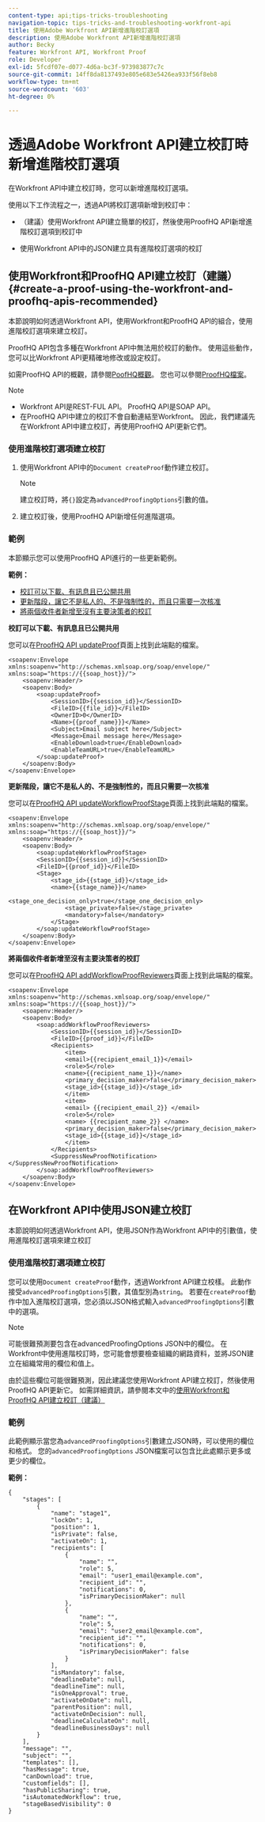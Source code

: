 ```yaml
---
content-type: api;tips-tricks-troubleshooting
navigation-topic: tips-tricks-and-troubleshooting-workfront-api
title: 使用Adobe Workfront API新增進階校訂選項
description: 使用Adobe Workfront API新增進階校訂選項
author: Becky
feature: Workfront API, Workfront Proof
role: Developer
exl-id: 5fcdf07e-d077-4d6a-bc3f-973983877c7c
source-git-commit: 14ff8da8137493e805e683e5426ea933f56f8eb8
workflow-type: tm+mt
source-wordcount: '603'
ht-degree: 0%

---
```



# 透過Adobe Workfront API建立校訂時新增進階校訂選項

在Workfront API中建立校訂時，您可以新增進階校訂選項。

使用以下工作流程之一，透過API將校訂選項新增到校訂中：

* （建議）使用Workfront API建立簡單的校訂，然後使用ProofHQ API新增進階校訂選項到校訂中

* 使用Workfront API中的JSON建立具有進階校訂選項的校訂

## 使用Workfront和ProofHQ API建立校訂（建議） {#create-a-proof-using-the-workfront-and-proofhq-apis-recommended}

本節說明如何透過Workfront API，使用Workfront和ProofHQ API的組合，使用進階校訂選項來建立校訂。

ProofHQ API包含多種在Workfront API中無法用於校訂的動作。 使用這些動作，您可以比Workfront API更精確地修改或設定校訂。

如需ProofHQ API的概觀，請參閱[PoofHQ概觀](../../proofhq-api/general/overview.md)。 您也可以參閱[ProofHQ檔案](https://api.proofhq.com/home.html)。

>[!NOTE]
>
>* Workfront API是REST-FUL API。 ProofHQ API是SOAP API。
>* 在ProofHQ API中建立的校訂不會自動連結至Workfront。 因此，我們建議先在Workfront API中建立校訂，再使用ProofHQ API更新它們。
>

### 使用進階校訂選項建立校訂

1. 使用Workfront API中的`Document createProof`動作建立校訂。

   >[!NOTE]
   >
   >建立校訂時，將`{}`設定為`advancedProofingOptions`引數的值。

1. 建立校訂後，使用ProofHQ API新增任何進階選項。

### 範例

本節顯示您可以使用ProofHQ API進行的一些更新範例。

**範例：**

* [校訂可以下載、有訊息且已公開共用](#proof-can-be-downloaded-has-a-message-and-is-shared-publicly)
* [更新階段，讓它不是私人的、不是強制性的，而且只需要一次核准](#update-a-stage-so-that-it-is-not-private-not-mandatory-and-requires-only-one-approval)
* [將兩個收件者新增至沒有主要決策者的校訂](#add-two-recipients-to-a-proof-with-no-primary-decision-maker)

**校訂可以下載、有訊息且已公開共用**

您可以在[ProofHQ API updateProof](https://api.proofhq.com/home/proofs/updateproof.html)頁面上找到此端點的檔案。

<!-- [Copy](javascript:void(0);) -->

```
<soapenv:Envelope xmlns:soapenv="http://schemas.xmlsoap.org/soap/envelope/" xmlns:soap="https://{{soap_host}}/">
    <soapenv:Header/>
    <soapenv:Body>
        <soap:updateProof>
            <SessionID>{{session_id}}</SessionID>
            <FileID>{{file_id}}</FileID>
            <OwnerID>0</OwnerID>
            <Name>{{proof_name}}}</Name>
            <Subject>Email subject here</Subject>
            <Message>Email message here</Message>
            <EnableDownload>true</EnableDownload>
            <EnableTeamURL>true</EnableTeamURL>
        </soap:updateProof>
    </soapenv:Body>
</soapenv:Envelope>
```

**更新階段，讓它不是私人的、不是強制性的，而且只需要一次核准**

您可以在[ProofHQ API updateWorkflowProofStage](https://api.proofhq.com/updateworkflowproofstage.html)頁面上找到此端點的檔案。

<!-- [Copy](javascript:void(0);) -->

```
<soapenv:Envelope xmlns:soapenv="http://schemas.xmlsoap.org/soap/envelope/" xmlns:soap="https://{{soap_host}}/">
    <soapenv:Header/>
    <soapenv:Body>
        <soap:updateWorkflowProofStage>
        <SessionID>{{session_id}}</SessionID>
        <FileID>{{proof_id}}</FileID>
        <Stage>
            <stage_id>{{stage_id}}</stage_id>
            <name>{{stage_name}}</name>
                <stage_one_decision_only>true</stage_one_decision_only>
                <stage_private>false</stage_private>
                <mandatory>false</mandatory>
            </Stage>
        </soap:updateWorkflowProofStage>
    </soapenv:Body>
</soapenv:Envelope>
```

**將兩個收件者新增至沒有主要決策者的校訂**

您可以在[ProofHQ API addWorkflowProofReviewers](https://api.proofhq.com/addworkflowproofreviewers.html)頁面上找到此端點的檔案。

<!-- [Copy](javascript:void(0);) -->

```
<soapenv:Envelope xmlns:soapenv="http://schemas.xmlsoap.org/soap/envelope/" xmlns:soap="https://{{soap_host}}/">
    <soapenv:Header/>
    <soapenv:Body>
        <soap:addWorkflowProofReviewers>
            <SessionID>{{session_id}}</SessionID>
            <FileID>{{proof_id}}</FileID>
            <Recipients>
                <item>
                <email>{{recipient_email_1}}</email>
                <role>5</role>
                <name>{{recipient_name_1}}</name>
                <primary_decision_maker>false</primary_decision_maker>
                <stage_id>{{stage_id}}</stage_id>
                </item>
                <item>
                <email> {{recipient_email_2}} </email>
                <role>5</role>
                <name> {{recipient_name_2}} </name>
                <primary_decision_maker>false</primary_decision_maker>
                <stage_id>{{stage_id}}</stage_id>
                </item>
            </Recipients>
            <SuppressNewProofNotification></SuppressNewProofNotification>
        </soap:addWorkflowProofReviewers>
    </soapenv:Body>
</soapenv:Envelope>
```

## 在Workfront API中使用JSON建立校訂

本節說明如何透過Workfront API，使用JSON作為Workfront API中的引數值，使用進階校訂選項來建立校訂

### 使用進階校訂選項建立校訂

您可以使用`Document createProof`動作，透過Workfront API建立校樣。 此動作接受`advancedProofingOptions`引數，其值型別為`string`。 若要在`createProof`動作中加入進階校訂選項，您必須以JSON格式輸入`advancedProofingOptions`引數中的選項。

>[!NOTE]
>
>可能很難預測要包含在advancedProofingOptions JSON中的欄位。 在Workfront中使用進階校訂時，您可能會想要檢查組織的網路資料，並將JSON建立在組織常用的欄位和值上。
>
>由於這些欄位可能很難預測，因此建議您使用Workfront API建立校訂，然後使用ProofHQ API更新它。 如需詳細資訊，請參閱本文中的[使用Workfront和ProofHQ API建立校訂（建議）](#create-a-proof-using-the-workfront-and-proofhq-apis-recommended)

### 範例

此範例顯示當您為`advancedProofingOptions`引數建立JSON時，可以使用的欄位和格式。 您的`advancedProofingOptions` JSON檔案可以包含比此處顯示更多或更少的欄位。

**範例：**

<!-- [Copy](javascript:void(0);) -->

```
{
    "stages": [
        {
            "name": "stage1",
            "lockOn": 1,
            "position": 1,
            "isPrivate": false,
            "activateOn": 1,
            "recipients": [
                {
                    "name": "",
                    "role": 5,
                    "email": "user1_email@example.com",
                    "recipient_id": "",
                    "notifications": 0,
                    "isPrimaryDecisionMaker": null
                },
                {
                    "name": "",
                    "role": 5,
                    "email": "user2_email@example.com",
                    "recipient_id": "",
                    "notifications": 0,
                    "isPrimaryDecisionMaker": false
                }
            ],
            "isMandatory": false,
            "deadlineDate": null,
            "deadlineTime": null,
            "isOneApproval": true,
            "activateOnDate": null,
            "parentPosition": null,
            "activateOnDecision": null,
            "deadlineCalculateOn": null,
            "deadlineBusinessDays": null
        }
    ],
    "message": "",
    "subject": "",
    "templates": [],
    "hasMessage": true,
    "canDownload": true,
    "customfields": [],
    "hasPublicSharing": true,
    "isAutomatedWorkflow": true,
    "stageBasedVisibility": 0
}
```
